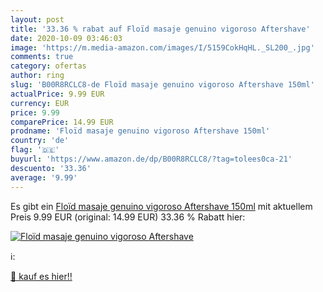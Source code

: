 ```yaml
---
layout: post
title: '33.36 % rabat auf Floïd masaje genuino vigoroso Aftershave'
date: 2020-10-09 03:46:03
image: 'https://m.media-amazon.com/images/I/5159CokHqHL._SL200_.jpg'
comments: true
category: ofertas
author: ring
slug: 'B00R8RCLC8-de Floïd masaje genuino vigoroso Aftershave 150ml'
actualPrice: 9.99 EUR
currency: EUR
price: 9.99
comparePrice: 14.99 EUR
prodname: 'Floïd masaje genuino vigoroso Aftershave 150ml'
country: 'de'
flag: '🇩🇪'
buyurl: 'https://www.amazon.de/dp/B00R8RCLC8/?tag=tolees0ca-21'
descuento: '33.36'
average: '9.99'
---
```


Es gibt ein [Floïd masaje genuino vigoroso Aftershave 150ml](https://www.amazon.de/dp/B00R8RCLC8/?tag=tolees0ca-21) mit aktuellem Preis 9.99 EUR (original: 14.99 EUR) 33.36 % Rabatt hier:

[![Floïd masaje genuino vigoroso Aftershave](https://m.media-amazon.com/images/I/5159CokHqHL._SL200_.jpg)](https://www.amazon.de/dp/B00R8RCLC8/?tag=tolees0ca-21)

ℹ️:


[🛒 kauf es hier!!](https://www.amazon.de/dp/B00R8RCLC8/?tag=tolees0ca-21)
